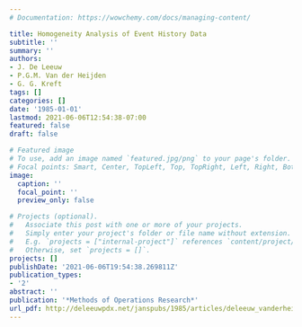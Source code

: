 ```yaml
---
# Documentation: https://wowchemy.com/docs/managing-content/

title: Homogeneity Analysis of Event History Data
subtitle: ''
summary: ''
authors:
- J. De Leeuw
- P.G.M. Van der Heijden
- G. G. Kreft
tags: []
categories: []
date: '1985-01-01'
lastmod: 2021-06-06T12:54:38-07:00
featured: false
draft: false

# Featured image
# To use, add an image named `featured.jpg/png` to your page's folder.
# Focal points: Smart, Center, TopLeft, Top, TopRight, Left, Right, BottomLeft, Bottom, BottomRight.
image:
  caption: ''
  focal_point: ''
  preview_only: false

# Projects (optional).
#   Associate this post with one or more of your projects.
#   Simply enter your project's folder or file name without extension.
#   E.g. `projects = ["internal-project"]` references `content/project/deep-learning/index.md`.
#   Otherwise, set `projects = []`.
projects: []
publishDate: '2021-06-06T19:54:38.269811Z'
publication_types:
- '2'
abstract: ''
publication: '*Methods of Operations Research*'
url_pdf: http://deleeuwpdx.net/janspubs/1985/articles/deleeuw_vanderheijden_kreft_A_85.pdf
---
```

